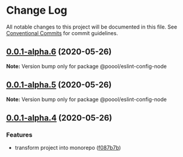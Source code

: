 # Change Log

All notable changes to this project will be documented in this file.
See [Conventional Commits](https://conventionalcommits.org) for commit guidelines.

## [0.0.1-alpha.6](https://github.com/p3ol/eslint-config/compare/v0.0.1-alpha.5...v0.0.1-alpha.6) (2020-05-26)

**Note:** Version bump only for package @poool/eslint-config-node





## [0.0.1-alpha.5](https://github.com/p3ol/eslint-config/compare/v0.0.1-alpha.4...v0.0.1-alpha.5) (2020-05-26)

**Note:** Version bump only for package @poool/eslint-config-node





## [0.0.1-alpha.4](https://github.com/p3ol/eslint-config/compare/v0.0.1-alpha.3...v0.0.1-alpha.4) (2020-05-26)


### Features

* transform project into monorepo ([f087b7b](https://github.com/p3ol/eslint-config/commit/f087b7b08378559f1b5a46e493ff81039cab6589))
